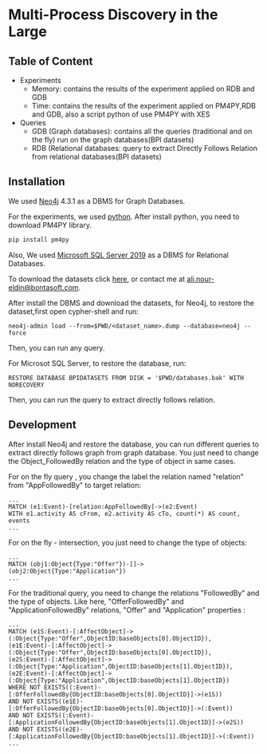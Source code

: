 # Multi-Process Discovery in the Large
## Table of Content

<ul>
<li>Experiments
<ul>
<li>Memory: contains the results of the experiment applied on RDB and GDB</li>
<li>Time: contains the results of the experiment applied on PM4PY,RDB and GDB, also a script python of use PM4PY with XES</li>
</ul>
</li>
<li>Queries
<ul>
<li>GDB (Graph databases): contains all the queries (traditional and on the fly) run on the graph databases(BPI datasets)</li>
<li>RDB (Relational databases: query to extract Directly Follows Relation from relational databases(BPI datasets)</li>
</ul>
</li>
</ul>

## Installation

We used [Neo4j](https://neo4j.com/) 4.3.1 as a DBMS for Graph Databases.

For the experiments, we used [python](https://www.python.org/).
After install python, you need to download PM4PY library.
```sh
pip install pm4py
```
Also, We used [Microsoft SQL Server 2019](https://www.microsoft.com/en-us/sql-server/sql-server-downloads) as a DBMS for Relational Databases. 


To download the datasets click [here](https://lustd-my.sharepoint.com/personal/ali_noureldin_st_ul_edu_lb/_layouts/15/onedrive.aspx?id=%2Fpersonal%2Fali%5Fnoureldin%5Fst%5Ful%5Fedu%5Flb%2FDocuments%2FPublications%2FConf%2E%20CAISE%2FMulti%2DProcess%20Discovery%20in%20the%20Large%2FDatasets), or contact me at ali.nour-eldin@bontasoft.com.

After install the DBMS and download the datasets, for Neo4j, to restore the dataset,first open cypher-shell and run:
```
neo4j-admin load --from=$PWD/<dataset_name>.dump --database=neo4j --force
```
Then, you can run any query.


For Microsot SQL Server, to restore the database, run:
```
RESTORE DATABASE BPIDATASETS FROM DISK = '$PWD/databases.bak' WITH NORECOVERY
```
Then, you can run the query to extract directly follows relation.

## Development
After install Neo4j and restore the database, you can run different queries to extract directly follows graph from graph database. You just need to change the Object_FollowedBy relation and the type of object in same cases.

For on the fly query , you change the label the relation named "relation" from "AppFollowedBy" to target relation: 
```
...
MATCH (e1:Event)-[relation:AppFollowedBy]->(e2:Event)
WITH e1.activity AS cFrom, e2.activity AS cTo, count(*) AS count, events
...
```

For on the fly - intersection, you just need to change the type of objects:
```
...
MATCH (obj1:Object{Type:"Offer"})-[]->(obj2:Object{Type:"Application"})
...
```
For the traditional query, you need to change the relations "FollowedBy" and the type of objects. Like here, "OfferFollowedBy" and "ApplicationFollowedBy" relations, "Offer" and "Application" properties :
```
...
MATCH (e1S:Event)-[:AffectObject]->(:Object{Type:"Offer",ObjectID:baseObjects[0].ObjectID}),
(e1E:Event)-[:AffectObject]->(:Object{Type:"Offer",ObjectID:baseObjects[0].ObjectID}),
(e2S:Event)-[:AffectObject]->(:Object{Type:"Application",ObjectID:baseObjects[1].ObjectID}),
(e2E:Event)-[:AffectObject]->(:Object{Type:"Application",ObjectID:baseObjects[1].ObjectID})
WHERE NOT EXISTS((:Event)-[:OfferFollowedBy{ObjectID:baseObjects[0].ObjectID}]->(e1S)) 
AND NOT EXISTS((e1E)-[:OfferFollowedBy{ObjectID:baseObjects[0].ObjectID}]->(:Event)) 
AND NOT EXISTS((:Event)-[:ApplicationFollowedBy{ObjectID:baseObjects[1].ObjectID}]->(e2S)) 
AND NOT EXISTS((e2E)-[:ApplicationFollowedBy{ObjectID:baseObjects[1].ObjectID}]->(:Event)) 
...
```
